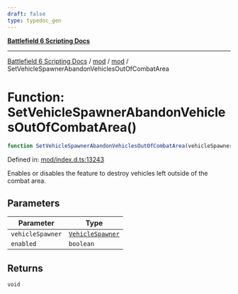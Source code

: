 ```yaml
---
draft: false
type: typedoc_gen
---
```


[**Battlefield 6 Scripting Docs**](../../../_index.md)

***

[Battlefield 6 Scripting Docs](../../../_index.md) / [mod](../../_index.md) / [mod](../_index.md) / SetVehicleSpawnerAbandonVehiclesOutOfCombatArea

# Function: SetVehicleSpawnerAbandonVehiclesOutOfCombatArea()

```ts
function SetVehicleSpawnerAbandonVehiclesOutOfCombatArea(vehicleSpawner, enabled): void;
```

Defined in: [mod/index.d.ts:13243](https://github.com/battlefield-portal-community/portal-docs/blob/6d87e21c5922a3efb03c634dbe98e5fe6e797672/generators/santiago/mod/index.d.ts#L13243)

Enables or disables the feature to destroy vehicles left outside of the combat area.

## Parameters

| Parameter | Type |
| ------ | ------ |
| `vehicleSpawner` | [`VehicleSpawner`](../VehicleSpawner/_index.md) |
| `enabled` | `boolean` |

## Returns

`void`
